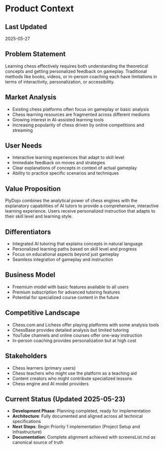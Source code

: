 # Product Context

## Last Updated
2025-05-27

## Problem Statement
Learning chess effectively requires both understanding the theoretical concepts and getting personalized feedback on gameplay. Traditional methods like books, videos, or in-person coaching each have limitations in terms of interactivity, personalization, or accessibility.

## Market Analysis
- Existing chess platforms often focus on gameplay or basic analysis
- Chess learning resources are fragmented across different mediums
- Growing interest in AI-assisted learning tools
- Increasing popularity of chess driven by online competitions and streaming

## User Needs
- Interactive learning experiences that adapt to skill level
- Immediate feedback on moves and strategies
- Clear explanations of concepts in context of actual gameplay
- Ability to practice specific scenarios and techniques

## Value Proposition
PlyDojo combines the analytical power of chess engines with the explanatory capabilities of AI tutors to provide a comprehensive, interactive learning experience. Users receive personalized instruction that adapts to their skill level and learning style.

## Differentiators
- Integrated AI tutoring that explains concepts in natural language
- Personalized learning paths based on skill level and progress
- Focus on educational aspects beyond just gameplay
- Seamless integration of gameplay and instruction

## Business Model
- Freemium model with basic features available to all users
- Premium subscription for advanced tutoring features
- Potential for specialized course content in the future

## Competitive Landscape
- Chess.com and Lichess offer playing platforms with some analysis tools
- ChessBase provides detailed analysis but limited tutoring
- YouTube channels and online courses offer one-way instruction
- In-person coaching provides personalization but at high cost

## Stakeholders
- Chess learners (primary users)
- Chess teachers who might use the platform as a teaching aid
- Content creators who might contribute specialized lessons
- Chess engine and AI model providers

## Current Status (Updated 2025-05-23)
- **Development Phase**: Planning completed, ready for implementation
- **Architecture**: Fully documented and aligned across all technical specifications
- **Next Steps**: Begin Priority 1 implementation (Project Setup and Infrastructure)
- **Documentation**: Complete alignment achieved with screensList.md as canonical source of truth 